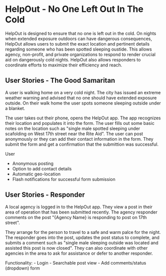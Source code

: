 # HelpOut - No One Left Out In The Cold
HelpOut is designed to ensure that no one is left out in the cold. On nights when extended exposure outdoors
can have dangerous consequences, HelpOut allows users to submit the exact location and pertinent details regarding someone who has been spotted sleeping oustide. This allows agency, non-profit, and private organizations to respond to render crucial aid on dangerously cold nights. HelpOut also allows responders to coordinate efforts to maximize their efficiency and reach.


## User Stories - The Good Samaritan
A user is walking home on a very cold night. The city has issued an extreme weather warning and advised that no
one should have extended exposure outside. On their walk home the user spots someone sleeping outside under a blanket.

The user takes out their phone, opens the HelpOut app. The app recognizes their location and populates it into the 
form. The user fills out some basic notes on the location such as "single male spotted sleeping under scafolding
on West 17th street near the Rite Aid". The user can post anonymously or they can add their contact information in 
the form. They submit the form and get a confirmation that the submittion was successful.

User
- Anonymous posting
- Option to add contact details
- Automatic geo-location 
- Flash notifications for successful form submission


## User Stories - Responder
A local agency is logged in to the HelpOut app. They view a post in their area of operation that has been submitted recently. The agency responder comments on the post "{Agency Name} is responding to post on 17th street". 

They arrange for the person to travel to a safe and warm palce for the night. The responder goes into the post, updates the post status to complete, and submits a comment such as "single male sleeping outside was located and assisted this post is now closed". They can also coordinate with other agencies in the area to ask for assistance or defer to another responder.

  Functionality:
    - Login
    - Searchable post view
    - Add comments/status (dropdown) form
    


